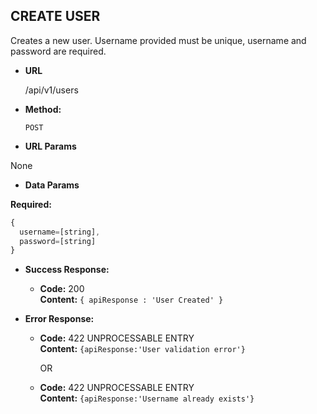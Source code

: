 **CREATE USER**
----
  Creates a new user.  Username provided must be unique, username and password are required.

* **URL**

  /api/v1/users

* **Method:**

  `POST`

*  **URL Params**

  None

* **Data Params**

**Required:**
```javascript
{
  username=[string],
  password=[string]
}
```  
* **Success Response:**

  * **Code:** 200 <br />
    **Content:** `{ apiResponse : 'User Created' }`

* **Error Response:**

  * **Code:** 422 UNPROCESSABLE ENTRY <br />
    **Content:** `{apiResponse:'User validation error'}`

    OR

  * **Code:** 422 UNPROCESSABLE ENTRY <br />
    **Content:** `{apiResponse:'Username already exists'}`
